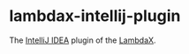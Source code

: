 # lambdax-intellij-plugin

The [IntelliJ IDEA](https://github.com/JetBrains/intellij-community) plugin of the [LambdaX](https://github.com/alexengrig/lambdax).
